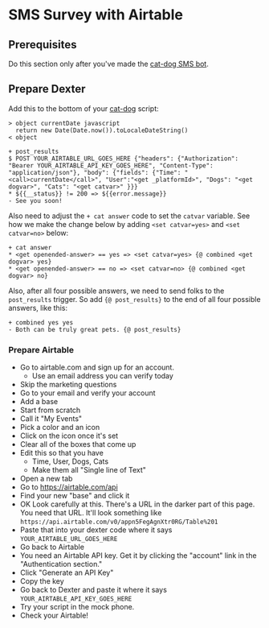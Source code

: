 # SMS Survey with Airtable

## Prerequisites

Do this section only after you've made the [cat-dog SMS bot]('../module-sms-bot').

## Prepare Dexter

Add this to the bottom of your [cat-dog]('../module-sms-bot/cat-dog-basic.rs') script:

```
> object currentDate javascript
  return new Date(Date.now()).toLocaleDateString()
< object
 
+ post_results
$ POST YOUR_AIRTABLE_URL_GOES_HERE {"headers": {"Authorization": "Bearer YOUR_AIRTABLE_API_KEY_GOES_HERE", "Content-Type": "application/json"}, "body": {"fields": {"Time": "<call>currentDate</call>", "User":"<get _platformId>", "Dogs": "<get dogvar>", "Cats": "<get catvar>" }}}
* ${{__status}} != 200 => ${{error.message}}
- See you soon!
```

Also need to adjust the `+ cat answer` code to set the `catvar` variable. See how we make the change below by adding `<set catvar=yes>` and `<set catvar=no>` below:

```
+ cat answer
* <get openended-answer> == yes => <set catvar=yes> {@ combined <get dogvar> yes}
* <get openended-answer> == no => <set catvar=no> {@ combined <get dogvar> no}
```

Also, after all four possible answers, we need to send folks to the `post_results` trigger. So add `{@ post_results}` to the end of all four possible answers, like this:

```
+ combined yes yes
- Both can be truly great pets. {@ post_results}
```

### Prepare Airtable

- Go to airtable.com and sign up for an account.
    - Use an email address you can verify today
- Skip the marketing questions
- Go to your email and verify your account
- Add a base
- Start from scratch
- Call it "My Events"
- Pick a color and an icon
- Click on the icon once it's set
- Clear all of the boxes that come up
- Edit this so that you have 
    - Time, User, Dogs, Cats
    - Make them all "Single line of Text"
- Open a new tab
- Go to https://airtable.com/api
- Find your new "base" and click it
- OK Look carefully at this. There's a URL in the darker part of this page. You need that URL. It'll look something like `https://api.airtable.com/v0/appn5FegAgnXtr0RG/Table%201`
- Paste that into your dexter code where it says `YOUR_AIRTABLE_URL_GOES_HERE`
- Go back to Airtable
- You need an Airtable API key. Get it by clicking the "account" link in the "Authentication section."
- Click "Generate an API Key"
- Copy the key
- Go back to Dexter and paste it where it says `YOUR_AIRTABLE_API_KEY_GOES_HERE`
- Try your script in the mock phone.
- Check your Airtable!


